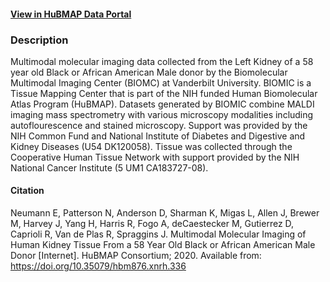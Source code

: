 
#### [View in HuBMAP Data Portal](https://portal.hubmapconsortium.org/browse/collection/6a6efd0c1a2681dc7d2faab8e4ab0bca)

### Description

Multimodal molecular imaging data collected from the Left Kidney of a 58 year old Black or African American Male donor by the Biomolecular Multimodal Imaging Center (BIOMC) at Vanderbilt University. BIOMIC is a Tissue Mapping Center that is part of the NIH funded Human Biomolecular Atlas Program (HuBMAP). Datasets generated by BIOMIC combine MALDI imaging mass spectrometry with various microscopy modalities including autoflourescence and stained microscopy. Support was provided by the NIH Common Fund and National Institute of Diabetes and Digestive and Kidney Diseases (U54 DK120058). Tissue was collected through the Cooperative Human Tissue Network with support provided by the NIH National Cancer Institute (5 UM1 CA183727-08).

#### Citation

Neumann E, Patterson N, Anderson D, Sharman K, Migas L, Allen J, Brewer M, Harvey J, Yang H, Harris R, Fogo A, deCaestecker M, Gutierrez D, Caprioli R, Van de Plas R, Spraggins J. Multimodal Molecular Imaging of Human Kidney Tissue From a 58 Year Old Black or African American Male Donor \[Internet\]. HuBMAP Consortium; 2020. Available from: https://doi.org/10.35079/hbm876.xnrh.336